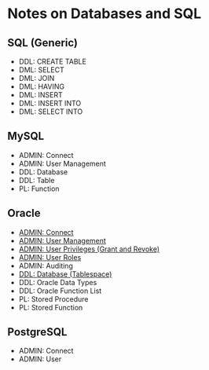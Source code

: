 # Notes on Databases and SQL

## SQL (Generic)
* DDL: CREATE TABLE
* DML: SELECT
* DML: JOIN
* DML: HAVING
* DML: INSERT
* DML: INSERT INTO
* DML: SELECT INTO

## MySQL
* ADMIN: Connect
* ADMIN: User Management
* DDL: Database
* DDL: Table
* PL: Function

## Oracle
* [ADMIN: Connect](Oracle/ADMINConnect.md)
* [ADMIN: User Management](Oracle/ADMINUserManagement.md)
* [ADMIN: User Privileges (Grant and Revoke)](Oracle/ADMINUserPrivileges.md)
* [ADMIN: User Roles](Oracle/ADMINUserRoles.md)
* ADMIN: Auditing
* [DDL: Database (Tablespace)](Oracle/DMLDatabase.md)
* DDL: Oracle Data Types
* DDL: Oracle Function List
* PL: Stored Procedure
* PL: Stored Function

## PostgreSQL
* ADMIN: Connect
* ADMIN: User
